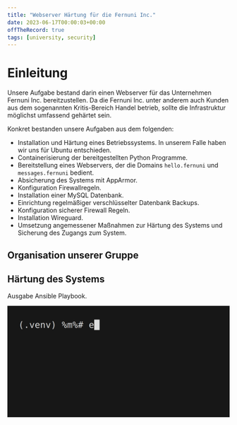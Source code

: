 ```yaml
---
title: "Webserver Härtung für die Fernuni Inc."
date: 2023-06-17T00:00:03+00:00
offTheRecord: true
tags: [university, security]
---
```


# Einleitung

Unsere Aufgabe bestand darin einen Webserver für das Unternehmen Fernuni Inc. bereitzustellen. Da die Fernuni Inc. unter anderem auch Kunden aus dem sogenannten Kritis-Bereich Handel betrieb, sollte die Infrastruktur möglichst umfassend gehärtet sein.

Konkret bestanden unsere Aufgaben aus dem folgenden:

- Installation und Härtung eines Betriebssystems. In unserem Falle haben wir uns für Ubuntu entschieden.
- Containerisierung der bereitgestellten Python Programme.
- Bereitstellung eines Webservers, der die Domains `hello.fernuni` und `messages.fernuni` bedient.
- Absicherung des Systems mit AppArmor.
- Konfiguration Firewallregeln.
- Installation einer MySQL Datenbank.
- Einrichtung regelmäßiger verschlüsselter Datenbank Backups.
- Konfiguration sicherer Firewall Regeln.
- Installation Wireguard.
- Umsetzung angemessener Maßnahmen zur Härtung des Systems und Sicherung des Zugangs zum System.

## Organisation unserer Gruppe

## Härtung des Systems

Ausgabe Ansible Playbook.
<!-- TODO: GIF erzeugen -->
![Alt Text](/images/fuh_project/demo.gif)